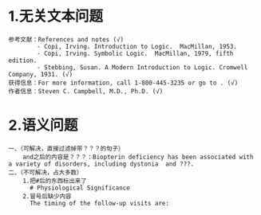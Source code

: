 # 1.无关文本问题
    参考文献：References and notes (√)
            - Copi, Irving. Introduction to Logic.  MacMillan, 1953.
            - Copi, Irving. Symbolic Logic.  MacMillan, 1979, fifth edition.
            - Stebbing, Susan. A Modern Introduction to Logic. Cromwell Company, 1931. (√)
    获得信息：For more information, call 1-800-445-3235 or go to . (√)
    作者信息：Steven C. Campbell, M.D., Ph.D. (√)
# 2.语义问题
    一、（可解决，直接过滤掉带？？？的句子）
        and之后的内容是？？？：Biopterin deficiency has been associated with a variety of disorders, including dystonia  and ???.
    二、（不可解决，占大多数）
        1.把#后的东西标出来了 
          # Physiological Significance
        2.冒号后缺少内容
          The timing of the follow-up visits are:
                